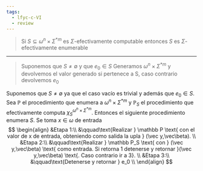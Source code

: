 ```yaml
---
tags:
  - lfyc-c-VI
  - review
---
```

> Si $S\subseteq\omega^n\times\Sigma^{*m}$ es $\Sigma$-efectivamente computable entonces $S$ es $\Sigma$-efectivamente enumerable

---
> Suponemos que $S\neq\emptyset$ y que $e_0\in S$
> Generamos  $\omega^n\times\Sigma^{*m}$ y devolvemos el valor generado si pertenece a S, caso contrario devolvemos $e_0$

Suponemos que $S\neq\emptyset$ ya que el caso vacío es trivial y además que $e_0\in S$.
Sea $\mathbb P$ el procedimiento que enumera a $\omega^n\times\Sigma^{*m}$ y $\mathbb P_S$ el procedimiento que efectivamente computa $\chi_S^{\omega^n\times\Sigma^{*m}}$. 
Entonces el siguiente procedimiento enumera $S$. Se toma $x\in\omega$ de entrada
$$
\begin{align}
&Etapa 1:\\
	&\qquad\text{Realizar } \mathbb P \text{ con el valor de x de entrada, obteniendo como salida la upla } (\vec y,\vec\beta).
	\\
&Etapa 2:\\
	&\qquad\text{Realizar } \mathbb P_S \text{ con } (\vec y,\vec\beta) \text{ como entrada. Si retorna 1 detenerse y retornar }(\vec y,\vec\beta) \text{. Caso contrario ir a 3}.
	\\
&Etapa 3:\\
	&\qquad\text{Detenerse y retornar } e_0 
	\\
\end{align}
$$